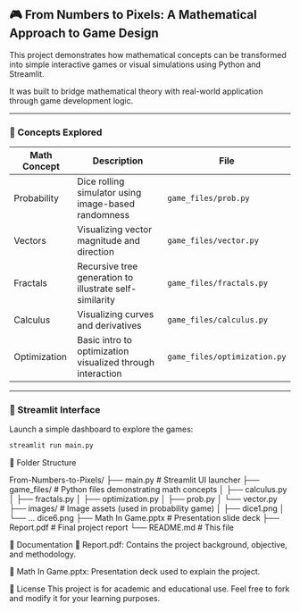 
## 🎮 From Numbers to Pixels: A Mathematical Approach to Game Design

This project demonstrates how mathematical concepts can be transformed into simple interactive games or visual simulations using Python and Streamlit.

It was built to bridge mathematical theory with real-world application through game development logic.

---

### 🧠 Concepts Explored

| Math Concept     | Description                                                | File                        |
|------------------|------------------------------------------------------------|-----------------------------|
| Probability      | Dice rolling simulator using image-based randomness        | `game_files/prob.py`        |
| Vectors          | Visualizing vector magnitude and direction                 | `game_files/vector.py`      |
| Fractals         | Recursive tree generation to illustrate self-similarity    | `game_files/fractals.py`    |
| Calculus         | Visualizing curves and derivatives                         | `game_files/calculus.py`    |
| Optimization     | Basic intro to optimization visualized through interaction | `game_files/optimization.py`|

---

### 🚀 Streamlit Interface

Launch a simple dashboard to explore the games:

```bash
streamlit run main.py
```
📁 Folder Structure

From-Numbers-to-Pixels/
├── main.py                 # Streamlit UI launcher
├── game_files/             # Python files demonstrating math concepts
│   ├── calculus.py
│   ├── fractals.py
│   ├── optimization.py
│   ├── prob.py
│   └── vector.py
├── images/                 # Image assets (used in probability game)
│   ├── dice1.png
│   └── ... dice6.png
├── Math In Game.pptx       # Presentation slide deck
├── Report.pdf              # Final project report
└── README.md               # This file

📄 Documentation
📘 Report.pdf: Contains the project background, objective, and methodology.

🎥 Math In Game.pptx: Presentation deck used to explain the project.

📃 License
This project is for academic and educational use. Feel free to fork and modify it for your learning purposes.

